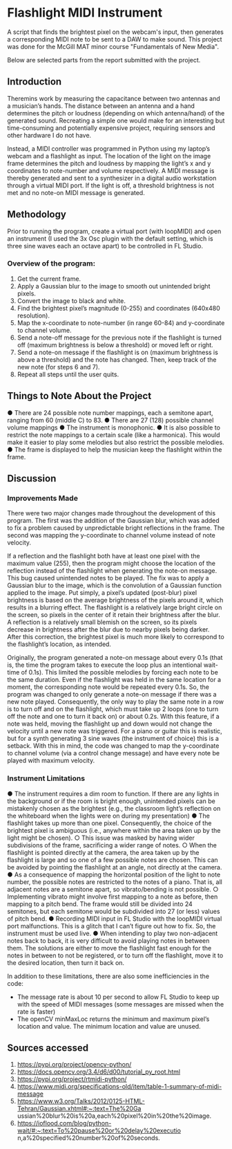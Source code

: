# Flashlight MIDI Instrument

A script that finds the brightest pixel on the webcam's input, then generates a corresponding MIDI note to be sent to a DAW to make sound.
This project was done for the McGill MAT minor course "Fundamentals of New Media".

Below are selected parts from the report submitted with the project.

## Introduction
Theremins work by measuring the capacitance between two antennas and a musician’s hands. The distance between an antenna and a hand determines the pitch or loudness (depending on which antenna/hand) of the generated sound. Recreating a simple one would make for an interesting but time-consuming and potentially expensive project, requiring sensors and other hardware I do not have.

Instead, a MIDI controller was programmed in Python using my laptop’s webcam and a flashlight as input. The location of the light on the image frame determines the pitch and loudness by mapping the light’s x and y coordinates to note-number and volume respectively. A MIDI message is thereby generated and sent to a synthesizer in a digital audio workstation through a virtual MIDI port. If the light is off, a threshold brightness is not met and no note-on MIDI message is generated.

## Methodology
Prior to running the program, create a virtual port (with loopMIDI) and open an instrument (I used the 3x Osc plugin with the default setting, which is three sine waves each an octave apart) to be controlled in FL Studio.

### Overview of the program:
1. Get the current frame.
2. Apply a Gaussian blur to the image to smooth out unintended bright pixels.
3. Convert the image to black and white.
4. Find the brightest pixel’s magnitude (0-255) and coordinates (640x480 resolution).
5. Map the x-coordinate to note-number (in range 60-84) and y-coordinate to channel
volume.
6. Send a note-off message for the previous note if the flashlight is turned off (maximum
brightness is below a threshold) or moved left or right.
7. Send a note-on message if the flashlight is on (maximum brightness is above a threshold)
and the note has changed. Then, keep track of the new note (for steps 6 and 7).
8. Repeat all steps until the user quits.

## Things to Note About the Project
● There are 24 possible note number mappings, each a semitone apart, ranging from 60
(middle C) to 83.
● There are 27 (128) possible channel volume mappings
● The instrument is monophonic.
● It is also possible to restrict the note mappings to a certain scale (like a harmonica). This
would make it easier to play some melodies but also restrict the possible melodies.
● The frame is displayed to help the musician keep the flashlight within the frame.

## Discussion
### Improvements Made
There were two major changes made throughout the development of this program. 
The first was the addition of the Gaussian blur, which was added to fix a problem caused by unpredictable bright reflections in the frame. 
The second was mapping the y-coordinate to channel volume instead of note velocity.

If a reflection and the flashlight both have at least one pixel with the maximum value (255), then the program might choose the location of the reflection instead of the flashlight when generating the note-on message. 
This bug caused unintended notes to be played. The fix was to apply a Gaussian blur to the image, which is the convolution of a Gaussian function applied to the image. 
Put simply, a pixel’s updated (post-blur) pixel brightness is based on the average brightness of the pixels around it, which results in a blurring effect. The flashlight is a relatively large bright circle on the screen, so pixels in the center of it retain their brightness after the blur. 
A reflection is a relatively small blemish on the screen, so its pixels decrease in brightness after the blur due to nearby pixels being darker. After this correction, the brightest pixel is much more likely to correspond to the flashlight’s location, as intended.

Originally, the program generated a note-on message about every 0.1s (that is, the time the program takes to execute the loop plus an intentional wait-time of 0.1s). This limited the possible melodies by forcing each note to be the same duration. 
Even if the flashlight was held in the same location for a moment, the corresponding note would be repeated every 0.1s. So, the program was changed to only generate a note-on message if there was a new note played. Consequently, the only way to play the same note in a row is to turn off and on the flashlight, which must take up 2 loops (one to turn off the note and one to turn it back on) or about 0.2s. 
With this feature, if a note was held, moving the flashlight up and down would not change the velocity until a new note was triggered. For a piano or guitar this is realistic, but for a synth generating 3 sine waves (the instrument of choice) this is a setback. 
With this in mind, the code was changed to map the y-coordinate to channel volume (via a control change message) and have every note be played with maximum velocity.

### Instrument Limitations
● The instrument requires a dim room to function. If there are any lights in the background or if the room is bright enough, unintended pixels can be mistakenly chosen as the brightest (e.g., the classroom light’s reflection on the whiteboard when the lights were on during my presentation)
● The flashlight takes up more than one pixel. Consequently, the choice of the brightest pixel is ambiguous (i.e., anywhere within the area taken up by the light might be chosen).
  ○ This issue was masked by having wider subdivisions of the frame, sacrificing a wider range of notes.
  ○ When the flashlight is pointed directly at the camera, the area taken up by the flashlight is large and so one of a few possible notes are chosen. This can be avoided by pointing the flashlight at an angle, not directly at the camera.
● As a consequence of mapping the horizontal position of the light to note number, the possible notes are restricted to the notes of a piano. That is, all adjacent notes are a semitone apart, so vibrato/bending is not possible.
  ○ Implementing vibrato might involve first mapping to a note as before, then mapping to a pitch bend. The frame would still be divided into 24 semitones, but each semitone would be subdivided into 27 (or less) values of pitch bend.
● Recording MIDI input in FL Studio with the loopMIDI virtual port malfunctions. This is a glitch that I can’t figure out how to fix. So, the instrument must be used live.
● When intending to play two non-adjacent notes back to back, it is very difficult to avoid playing notes in between them. The solutions are either to move the flashlight fast enough for the notes in between to not be registered, or to turn off the flashlight, move it to the desired location, then turn it back on.

In addition to these limitations, there are also some inefficiencies in the code:
- The message rate is about 10 per second to allow FL Studio to keep up with the speed of
MIDI messages (some messages are missed when the rate is faster)
- The openCV minMaxLoc returns the minimum and maximum pixel’s location and value.
The minimum location and value are unused.

## Sources accessed
1. https://pypi.org/project/opencv-python/
2. https://docs.opencv.org/3.4/d6/d00/tutorial_py_root.html
3. https://pypi.org/project/rtmidi-python/
4. https://www.midi.org/specifications-old/item/table-1-summary-of-midi-message
5. https://www.w3.org/Talks/2012/0125-HTML-Tehran/Gaussian.xhtml#:~:text=The%20Ga
ussian%20blur%20is%20a,each%20pixel%20in%20the%20image.
6. https://ioflood.com/blog/python-wait/#:~:text=To%20pause%20or%20delay%20executio
n,a%20specified%20number%20of%20seconds.
